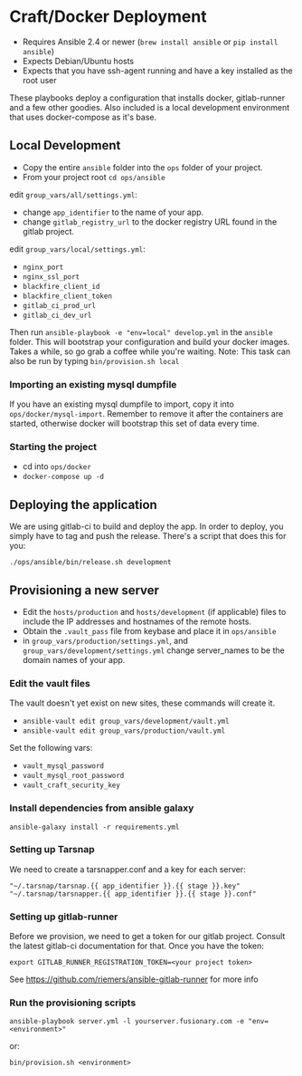 # Craft/Docker Deployment

- Requires Ansible 2.4 or newer (`brew install ansible` or `pip install ansible`)
- Expects Debian/Ubuntu hosts
- Expects that you have ssh-agent running and have a key installed as the root user

These playbooks deploy a configuration that installs docker, gitlab-runner and a few other goodies.
Also included is a local development environment that uses docker-compose as it's base.


## Local Development

* Copy the entire `ansible` folder into the `ops` folder of your project.
* From your project root `cd ops/ansible`

edit `group_vars/all/settings.yml`:
    
* change `app_identifier` to the name of your app.
* change `gitlab_registry_url` to the docker registry URL found in the gitlab project.

edit `group_vars/local/settings.yml`:

* `nginx_port`
* `nginx_ssl_port`
* `blackfire_client_id`
* `blackfire_client_token`
* `gitlab_ci_prod_url`
* `gitlab_ci_dev_url`
    
Then run `ansible-playbook -e "env=local" develop.yml` in the `ansible` folder. This will bootstrap your configuration and build your docker images. Takes a while, so go grab a coffee while you're waiting. Note: This task can also be run by typing `bin/provision.sh local`

### Importing an existing mysql dumpfile

If you have an existing mysql dumpfile to import, copy it into `ops/docker/mysql-import`. Remember to remove it after the containers are started, otherwise docker will bootstrap this set of data every time.


### Starting the project

* cd into `ops/docker`
* `docker-compose up -d`

## Deploying the application

We are using gitlab-ci to build and deploy the app. In order to deploy, you simply have to tag and push the release.
There's a script that does this for you:

    ./ops/ansible/bin/release.sh development

## Provisioning a new server

* Edit the `hosts/production` and `hosts/development` (if applicable) files to include the IP addresses and hostnames of the remote hosts.
* Obtain the `.vault_pass` file from keybase and place it in `ops/ansible`
* in `group_vars/production/settings.yml`, and `group_vars/development/settings.yml` change server_names to be the domain names of your app.


### Edit the vault files

The vault doesn't yet exist on new sites, these commands will create it.

* `ansible-vault edit group_vars/development/vault.yml` 
* `ansible-vault edit group_vars/production/vault.yml` 

Set the following vars:

* `vault_mysql_password`
* `vault_mysql_root_password`
* `vault_craft_security_key`

### Install dependencies from ansible galaxy

    ansible-galaxy install -r requirements.yml
    
### Setting up Tarsnap

We need to create a tarsnapper.conf and a key for each server:

`"~/.tarsnap/tarsnap.{{ app_identifier }}.{{ stage }}.key"`
`"~/.tarsnap/tarsnapper.{{ app_identifier }}.{{ stage }}.conf"`

### Setting up gitlab-runner

Before we provision, we need to get a token for our gitlab project. Consult the latest gitlab-ci documentation for that.
Once you have the token:

    export GITLAB_RUNNER_REGISTRATION_TOKEN=<your project token>
    
See https://github.com/riemers/ansible-gitlab-runner for more info

### Run the provisioning scripts

    ansible-playbook server.yml -l yourserver.fusionary.com -e "env=<environment>"
    
or:

    bin/provision.sh <environment>
